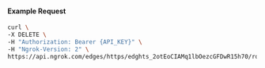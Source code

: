 <!-- Code generated for API Clients. DO NOT EDIT. -->

#### Example Request

```bash
curl \
-X DELETE \
-H "Authorization: Bearer {API_KEY}" \
-H "Ngrok-Version: 2" \
https://api.ngrok.com/edges/https/edghts_2otEoCIAMq1lbOezcGFDwR15h70/routes/edghtsrt_2otEoAxWGdnUwCn21jK0imswNxd/compression
```
